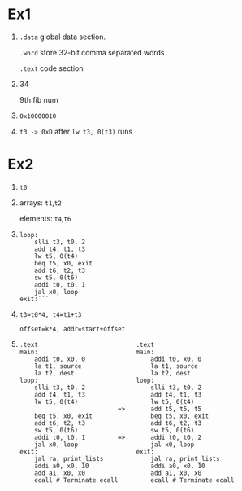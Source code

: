 # Ex1
1.  `.data` global data section.

    `.word` store 32-bit comma separated words
    
    `.text` code section
2.  34

    9th fib num
3.  `0x10000010`
4.  `t3 -> 0xD` after `lw t3, 0(t3)` runs 
# Ex2
1.  `t0`
2.  arrays: `t1`,`t2`

    elements: `t4`,`t6`
3.  ```
    loop:
        slli t3, t0, 2
        add t4, t1, t3
        lw t5, 0(t4)
        beq t5, x0, exit
        add t6, t2, t3
        sw t5, 0(t6)
        addi t0, t0, 1
        jal x0, loop
    exit:```
4.  `t3=t0*4, t4=t1+t3`

    `offset=k*4, addr=start+offset`
5.  ```
    .text                           .text
    main:                           main:
        addi t0, x0, 0                  addi t0, x0, 0
        la t1, source                   la t1, source
        la t2, dest                     la t2, dest
    loop:                           loop:
        slli t3, t0, 2                  slli t3, t0, 2
        add t4, t1, t3                  add t4, t1, t3
        lw t5, 0(t4)                    lw t5, 0(t4)
                               =>       add t5, t5, t5
        beq t5, x0, exit                beq t5, x0, exit
        add t6, t2, t3                  add t6, t2, t3
        sw t5, 0(t6)                    sw t5, 0(t6)
        addi t0, t0, 1         =>       addi t0, t0, 2
        jal x0, loop                    jal x0, loop
    exit:                           exit:
        jal ra, print_lists             jal ra, print_lists
        addi a0, x0, 10                 addi a0, x0, 10
        add a1, x0, x0                  add a1, x0, x0
        ecall # Terminate ecall         ecall # Terminate ecall
    ```

                      
                      
                                   
                                  
                                
                      
                                   
                                   
                                 
                                     
                                   
                                 
                                   
                                 
                      
                                        
                                    
                                   
                                            